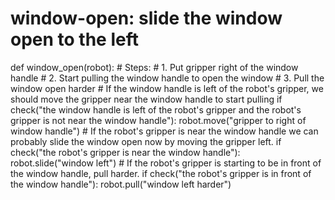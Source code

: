 # window-open: slide the window open to the left
def window_open(robot):
    # Steps:
    #  1. Put gripper right of the window handle
    #  2. Start pulling the window handle to open the window
    #  3. Pull the window open harder
    # If the window handle is left of the robot's gripper, we should move the gripper near the window handle to start pulling
    if check("the window handle is left of the robot's gripper and the robot's gripper is not near the window handle"):
        robot.move("gripper to right of window handle")
    # If the robot's gripper is near the window handle we can probably slide the window open now by moving the gripper left.
    if check("the robot's gripper is near the window handle"):
        robot.slide("window left")
    # If the robot's gripper is starting to be in front of the window handle, pull harder.
    if check("the robot's gripper is in front of the window handle"):
        robot.pull("window left harder")